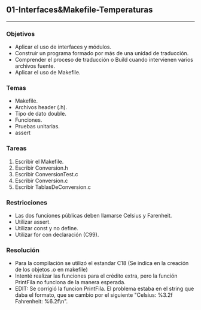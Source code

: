 ## 01-Interfaces&Makefile-Temperaturas

------------


### Objetivos
- Aplicar el uso de interfaces y módulos.
- Construir un programa formado por más de una unidad de traducción.
- Comprender el proceso de traducción o Build cuando intervienen varios archivos fuente.
- Aplicar el uso de Makefile.

### Temas
- Makefile.
- Archivos header (.h).
- Tipo de dato double.
- Funciones.
- Pruebas unitarias.
- assert

### Tareas
1. Escribir el Makefile.
2. Escribir Conversion.h
3. Escribir ConversionTest.c
4. Escribir Conversion.c
5. Escribir TablasDeConversion.c

### Restricciones
- Las dos funciones públicas deben llamarse Celsius y Farenheit.
- Utilizar assert.
- Utilizar const y no define.
- Utilizar for con declaración (C99).

### Resolución
- Para la compilación se utilizó el estandar C18 (Se indica en la creación de los objetos .o en makefile)
- Intenté realizar las funciones para el crédito extra, pero la función PrintFila no funciona de la manera esperada.
- EDIT: Se corrigió la funcion PrintFila. El problema estaba en el string que daba el formato, que se cambio por el siguiente "Celsius: %3.2f  Fahrenheit: %6.2f\n".